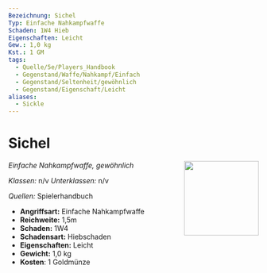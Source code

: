 ```yaml
---
Bezeichnung: Sichel
Typ: Einfache Nahkampfwaffe
Schaden: 1W4 Hieb
Eigenschaften: Leicht
Gew.: 1,0 kg
Kst.: 1 GM
tags:
  - Quelle/5e/Players_Handbook
  - Gegenstand/Waffe/Nahkampf/Einfach
  - Gegenstand/Seltenheit/gewöhnlich
  - Gegenstand/Eigenschaft/Leicht
aliases:
  - Sickle
---
```

# Sichel
*Einfache Nahkampfwaffe, gewöhnlich*
<img src="Symbolik/Gegenstände.webp" align="right" width="150">

_Klassen:_ n/v 
_Unterklassen:_  n/v

_Quellen:_ Spielerhandbuch

- **Angriffsart:** Einfache Nahkampfwaffe
- **Reichweite:** 1,5m
- **Schaden:** 1W4
- **Schadensart:** Hiebschaden
- **Eigenschaften:** Leicht
- **Gewicht:** 1,0 kg
- **Kosten**: 1 Goldmünze
